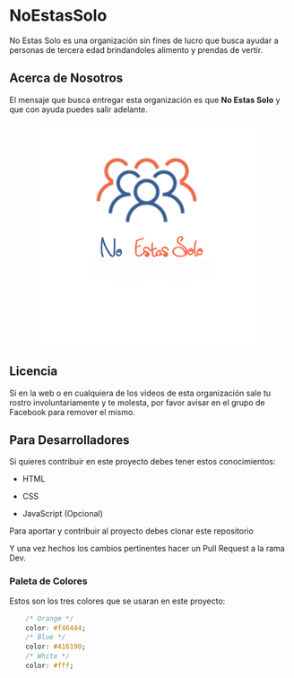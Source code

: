 # NoEstasSolo

No Estas Solo es una organización sin fines de lucro que busca ayudar a personas de tercera edad brindandoles alimento y prendas de vertir.

## Acerca de Nosotros

El mensaje que busca entregar esta organización es que **No Estas Solo** y que con ayuda puedes salir adelante.

<center><img src="img/logo_noestassolo.png" height="400px"></center>

## Licencia

Si en la web o en cualquiera de los videos de esta organización sale tu rostro involuntariamente y te molesta, por favor avisar en el grupo de Facebook para remover el mismo.



## Para Desarrolladores

Si quieres contribuir en este proyecto debes tener estos conocimientos:

- HTML

- CSS

- JavaScript (Opcional)

Para aportar y contribuir al proyecto debes clonar este repositorio

Y una vez hechos los cambios pertinentes hacer un Pull Request a la rama Dev.

### Paleta de Colores

Estos son los tres colores que se usaran en este proyecto:

```CSS
 	/* Orange */
 	color: #f46444;
 	/* Blue */
 	color: #416190;
    /* White */
    color: #fff;

```

